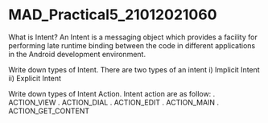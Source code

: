 # MAD_Practical5_21012021060
What is Intent?
An Intent is a messaging object which provides a facility for performing late runtime binding between the code in different applications in the Android development environment.

Write down types of Intent.
There are two types of an intent
i) Implicit Intent
ii) Explicit Intent

Write down types of Intent Action.
Intent action are as follow:
. ACTION_VIEW
. ACTION_DIAL
. ACTION_EDIT
. ACTION_MAIN
. ACTION_GET_CONTENT

